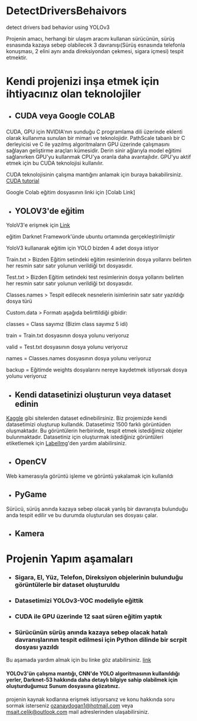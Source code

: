 # DetectDriversBehaivors
detect drivers bad behavior using YOLOv3

Projenin amacı, herhangi bir ulaşım aracını kullanan sürücünün, sürüş esnasında kazaya sebep olabilecek 3 davranışı(Sürüş esnasında telefonla konuşması, 2 elini aynı anda direksiyondan çekmesi, sigara içmesi) tespit etmektir.

# Kendi projenizi inşa etmek için ihtiyacınız olan teknolojiler
- ## CUDA veya Google COLAB
###
CUDA, GPU için NVIDIA'nın sunduğu 
C programlama dili üzerinde eklenti olarak 
kullanıma sunulan bir mimari ve teknolojidir. 
PathScale tabanlı bir C derleyicisi ve C ile 
yazılmış algoritmaların GPU üzerinde 
çalışmasını sağlayan geliştirme araçları 
kümesidir. Derin sinir ağlarıyla model eğitimi sağlanırken GPU'yu kullanmak CPU'ya oranla daha avantajlıdır. GPU'yu aktif etmek için bu CUDA teknolojisi kullanılır.

CUDA teknolojisinin çalışma mantığını anlamak için buraya bakabilirsiniz. [CUDA tutorial](https://www.nvidia.com/content/cudazone/download/Getting_Started_w_CUDA_Training_NVISION08.pdf)

Google Colab eğitim dosyasının linki için [Colab Link]

-  ## YOLOV3'de eğitim
YoloV3'e erişmek için [Link](https://github.com/pjreddie/darknet)

eğitim Darknet Framework'ünde ubuntu ortamında gerçekleştirilmiştir

YoloV3 kullanarak eğitim için YOLO bizden 4 adet dosya istiyor

Train.txt > Bizden Eğitim setindeki eğitim resimlerinin dosya yollarını belirten her resmin satır satır yolunun verildiği txt dosyasıdır.

Test.txt > Bizden Eğitim setindeki test resimlerinin dosya yollarını belirten her resmin satır satır yolunun verildiği txt dosyasıdır.

Classes.names > Tespit edilecek nesnelerin isimlerinin satır satır yazıldığı dosya türü

Custom.data > Formatı aşağıda belirttildiği gibidir:

classes = Class sayımız (Bizim class sayımız 5 idi)

train = Train.txt dosyasının dosya yolunu veriyoruz

valid = Test.txt dosyasının dosya yolunu veriyoruz

names = Classes.names dosyasının dosya yolunu veriyoruz

backup = Eğitimde weights dosyalarını nereye kaydetmek istiyorsak  dosya yolunu veriyoruz

-  ## Kendi datasetinizi oluşturun veya dataset edinin
[Kaggle](https://www.kaggle.com/) gibi sitelerden dataset edinebilirsiniz. Biz projemizde kendi datasetimizi oluşturup kullandık. Datasetimiz 1500 farklı görüntüden oluşmaktadır. Bu görüntülerin herbirinde, tespit etmek istediğimiz objeler bulunmaktadır. Datasetiniz için oluşturmak istediğiniz görüntüleri etiketlemek için [LabelImg](https://github.com/tzutalin/labelImg)'den yardım alabilirsiniz.

-  ## OpenCV
Web kamerasıyla görüntü işleme ve görüntü yakalamak için kullanıldı

-  ## PyGame
Sürücü, sürüş anında kazaya sebep olacak yanlış bir davranışta bulunduğu anda tespit edilir ve bu durumda oluşturulan ses dosyası çalar.

-  ## Kamera

# Projenin Yapım aşamaları

- ### Sigara, El, Yüz, Telefon, Direksiyon objelerinin bulunduğu görüntülerle bir dataset oluşturuldu
- ### Datasetimizi YOLOv3-VOC modeliyle eğittik
- ### CUDA ile GPU üzerinde 12 saat süren eğitim yaptık
- ### Sürücünün sürüş anında kazaya sebep olacak hatalı davranışlarının tespit edilmesi için Python dilinde bir scrpit dosyası yazıldı
Bu aşamada yardım almak için bu linke göz atabilirsiniz. 
[link](https://github.com/pjreddie/darknet/issues/289)

#### YOLOv3'ün çalışma mantığı, CNN'de YOLO algoritmasının kullanıldığı yerler, Darknet-53 hakkında daha detaylı bilgiye sahip olabilmek için oluşturduğumuz Sunum dosyasına gözatınız.

projenin kaynak kodlarına erişmek istiyorsanız ve konu hakkında soru sormak isterseniz ozanaydogan1@hotmail.com veya msait.celik@outlook.com mail adreslerinden ulaşabilirsiniz.
